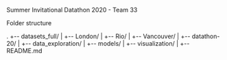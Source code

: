 Summer Invitational Datathon 2020 - Team 33

Folder structure

. 
+-- datasets_full/
|   +-- London/
|   +-- Rio/
|   +-- Vancouver/
|
+-- datathon-20/
|   +-- data_exploration/
|   +-- models/
|   +-- visualization/
|   +-- README.md

